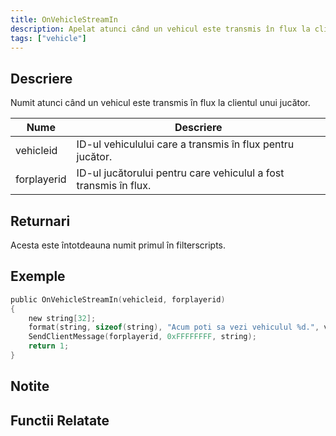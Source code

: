```yaml
---
title: OnVehicleStreamIn
description: Apelat atunci când un vehicul este transmis în flux la clientul unui jucător.
tags: ["vehicle"]
---
```


<VersionWarn name='callback' version='SA-MP 0.3a' />

## Descriere

Numit atunci când un vehicul este transmis în flux la clientul unui jucător.

| Nume        | Descriere                                              |
| ----------- | ------------------------------------------------------ |
| vehicleid   | ID-ul vehiculului care a transmis în flux pentru jucător. |
| forplayerid | ID-ul jucătorului pentru care vehiculul a fost transmis în flux.  |

## Returnari

Acesta este întotdeauna numit primul în filterscripts.

## Exemple

```c
public OnVehicleStreamIn(vehicleid, forplayerid)
{
    new string[32];
    format(string, sizeof(string), "Acum poti sa vezi vehiculul %d.", vehicleid);
    SendClientMessage(forplayerid, 0xFFFFFFFF, string);
    return 1;
}
```

## Notite

<TipNPCCallbacks />

## Functii Relatate
